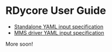 # RDycore User Guide

* [Standalone YAML input specification](input.md)
* [MMS driver YAML input specification](mms.md)

More soon!
